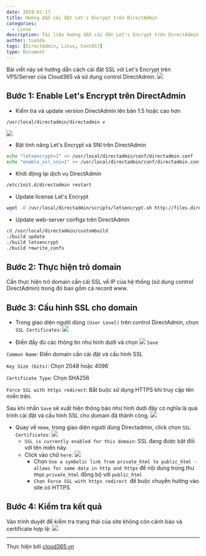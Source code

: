 ```yaml
---
date: 2019-01-17
title: Hướng dẫn cài đặt Let's Encrypt trên DirectAdmin
categories:
  - Linux
description: Tài liệu hướng dẫn cài đặt Let's Encrypt trên DirectAdmin
author: tuanda
tags: [DirectAdmin, Linux, CentOS7]
type: Document
---
```


Bài viết này sẽ hướng dẫn cách cài đặt SSL với Let's Encrypt trên VPS/Server của Cloud365 và sử dụng control DirectAdmin.
![](/images/img-letencrypt-da/image1.png)
## Bước 1: Enable Let's Encrypt trên DirectAdmin 
- Kiểm tra và update version DirectAdmin lên bản 1.5 hoặc cao hơn
```sh
/usr/local/directadmin/directadmin v
```
![](/images/img-letencrypt-da/image2.png)
- Bật tính năng Let's Encrypt và SNI trên DirectAdmin
```sh
echo "letsencrypt=1" >> /usr/local/directadmin/conf/directadmin.conf
echo "enable_ssl_sni=1" >> /usr/local/directadmin/conf/directadmin.conf
```
- Khởi động lại dịch vụ DirectAdmin
```sh
/etc/init.d/directadmin restart
```
- Update license Let's Encrypt
```sh
wget -O /usr/local/directadmin/scripts/letsencrypt.sh http://files.directadmin.com/services/all/letsencrypt.sh
```
- Update web-server configs trên DirectAdmin
```sh
cd /usr/local/directadmin/custombuild
./build update
./build letsencrypt
./build rewrite_confs
```
## Bước 2: Thực hiện trỏ domain
Cần thực hiện trỏ domain cần cài SSL về IP của hệ thống (sử dụng control DirectAdmin) trong đó bao gồm cả record www.

## Bước 3: Cấu hình SSL cho domain
- Trong giao diện người dùng `(User Level)` trên control DirectAdmin, chọn `SSL Certificates`:
![](/images/img-letencrypt-da/image3.png)

- Điền đầy đủ các thông tin như hình dưới và chọn 
![](/images/img-letencrypt-da/image4.png)
`Save`

`Common Name`: Điền domain cần cài đặt và cấu hình SSL

`Key Size (bits)`: Chọn 2048 hoặc 4096

`Certificate Type`: Chọn SHA256

`Force SSL with https redirect`: Bắt buộc sử dụng HTTPS khi truy cập tên miền trên.

Sau khi nhấn `Save` sẽ xuất hiện thông báo như hình dưới đây có nghĩa là quá trình cài đặt và cấu hình SSL cho domain đã thành công.
![](/images/img-letencrypt-da/image6.png)

- Quay về `Home`, trong giao diện người dùng Directadmin, click chọn `SSL Certificates`:
![](/images/img-letencrypt-da/image7.png)
  - `SSL is currently enabled for this domain`: SSL đang được bật đối với tên miền này.
  - Click vào chữ `here`: 
![](/images/img-letencrypt-da/image8.png)
    - Chọn `Use a symbolic link from private_html to public_html - allows for same data in http and https` để nội dung trong thư mục `private_html` đồng bộ với `public_html`
    - `Chọn Force SSL with https redirect `để buộc chuyển hướng vào site có HTTPS

## Bước 4: Kiểm tra kết quả
Vào trình duyệt để kiểm tra trạng thái của site không còn cảnh báo và certificate hợp lệ:
![](/images/img-letencrypt-da/image19.png)

---
Thực hiện bởi [cloud365.vn](https://cloud365.vn/)